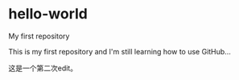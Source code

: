 # hello-world
My first repository

This is my first repository and I'm still learning how to use GitHub...

这是一个第二次edit。
